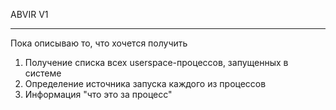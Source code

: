 ABVIR V1
********

Пока описываю то, что хочется получить

1) Получение списка всех userspace-процессов, запущенных в системе
2) Определение источника запуска каждого из процессов
3) Информация "что это за процесс"

